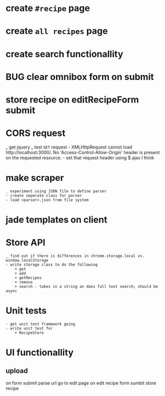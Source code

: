 
# create `#recipe` page
# create `all recipes` page
# create search functionallity
# BUG clear omnibox form on submit
# store recipe on editRecipeForm submit

# CORS request
  _ get jquery
  _ test `GET` request
  	- XMLHttpRequest cannot load http://localhost:3000/. No 'Access-Control-Allow-Origin' header is present on the requested resource.
  	- set that request header using $.ajax I think
# make scraper
	_ experiment using JSON file to define parser
	- create seperate class for parser
	- load <parser>.json from file system
# jade templates on client
# Store API
	_ find out if there is differences in chrome.storage.local vs. window.localStorage
	- write storage class to do the following
		+ get
		+ add
		+ getRecipes
		+ remove
		+ search - takes in a string an does full text search; should be async

# Unit tests
	- get unit test framework going
	- write unit test for 
		+ RecipeStore

# UI functionallity
## upload 
on form submit parse url
go to edit page
on edit recipe form sumbit store recipe
